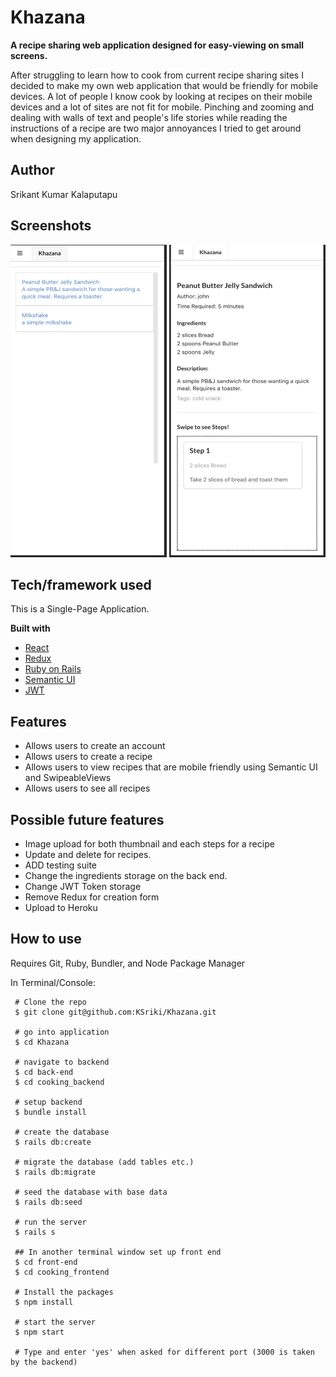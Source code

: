 # Khazana
<b>A recipe sharing web application designed for easy-viewing on small screens.</b>

After struggling to learn how to cook from current recipe sharing sites I decided to make my own web application that would be friendly for mobile devices. A lot of people I know cook by looking at recipes on their mobile devices and a lot of sites are not fit for mobile. Pinching and zooming and dealing with walls of text and people's life stories while reading the instructions of a recipe are two major annoyances I tried to get around when designing my application. 

## Author

Srikant Kumar Kalaputapu

## Screenshots

<img src="assets/Homepage.png" alt="homepage" width="250" height="500" /> <img src="assets/Show.png" alt="showpage" width="250" height="500" />


## Tech/framework used

This is a Single-Page Application.

<b>Built with</b>
- [React](https://reactjs.org/)
- [Redux](https://redux.js.org/)
- [Ruby on Rails](https://rubyonrails.org/)
- [Semantic UI](https://react.semantic-ui.com/)
- [JWT](https://jwt.io/)

## Features

- Allows users to create an account
- Allows users to create a recipe
- Allows users to view recipes that are mobile friendly using Semantic UI and SwipeableViews
- Allows users to see all recipes


## Possible future features

- Image upload for both thumbnail and each steps for a recipe
- Update and delete for recipes.
- ADD testing suite
- Change the ingredients storage on the back end.
- Change JWT Token storage
- Remove Redux for creation form
- Upload to Heroku



## How to use

Requires Git, Ruby, Bundler, and Node Package Manager

In Terminal/Console:

```
 # Clone the repo
 $ git clone git@github.com:KSriki/Khazana.git
 
 # go into application
 $ cd Khazana
 
 # navigate to backend
 $ cd back-end
 $ cd cooking_backend
 
 # setup backend
 $ bundle install
 
 # create the database
 $ rails db:create
 
 # migrate the database (add tables etc.)
 $ rails db:migrate

 # seed the database with base data
 $ rails db:seed

 # run the server
 $ rails s
 
 ## In another terminal window set up front end
 $ cd front-end
 $ cd cooking_frontend
 
 # Install the packages
 $ npm install
 
 # start the server
 $ npm start
 
 # Type and enter 'yes' when asked for different port (3000 is taken by the backend)
 
```
